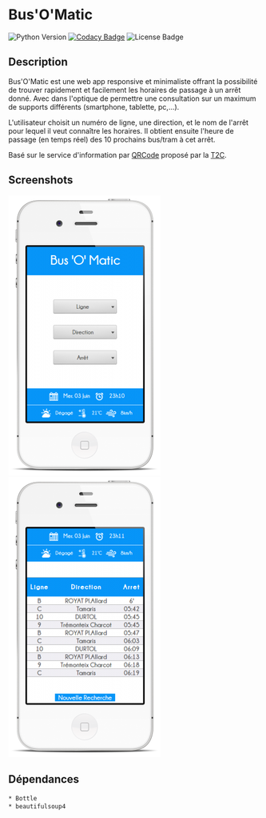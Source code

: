 # Bus'O'Matic
![Python Version](https://img.shields.io/badge/python-2.7-orange.svg)
[![Codacy Badge](https://img.shields.io/badge/code%20quality-B-brightgreen.svg)](https://www.codacy.com/app/Oxmel/busomatic?utm_source=github.com&amp;utm_medium=referral&amp;utm_content=Oxmel/busomatic&amp;utm_campaign=Badge_Grade)
![License Badge](https://img.shields.io/badge/license-GPLv3-blue.svg)


## Description

Bus'O'Matic est une web app responsive et minimaliste offrant la possibilité
de trouver rapidement et facilement les horaires de passage à un arrêt donné.
Avec dans l'optique de permettre une consultation sur un maximum de supports
différents (smartphone, tablette, pc,...).

L'utilisateur choisit un numéro de ligne, une direction, et le nom de l'arrêt
pour lequel il veut connaître les horaires. Il obtient ensuite l'heure de
passage (en temps réel) des 10 prochains bus/tram à cet arrêt.

Basé sur le service d'information par [QRCode](https://www.t2c.fr/horaires-par-qrcode) proposé par la [T2C](https://www.t2c.fr).


## Screenshots

![initial-search](/screenshots/initial-search.png?raw=true)
![search-result](/screenshots/search-result.png?raw=true)


## Dépendances

	* Bottle
	* beautifulsoup4


